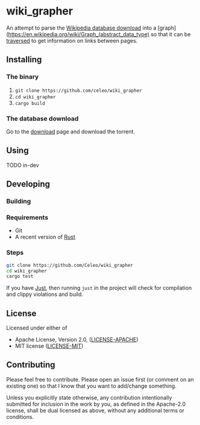# wiki_grapher

An attempt to parse the [Wikipedia database download](https://en.wikipedia.org/wiki/Wikipedia:Database_download) into a [graph](https://en.wikipedia.org/wiki/Graph_(abstract_data_type) so that it can be [traversed](https://en.wikipedia.org/wiki/Graph_traversal) to get information on links between pages.

## Installing

### The binary

1. `git clone https://github.com/celeo/wiki_grapher`
1. `cd wiki_grapher`
1. `cargo build`

### The database download

Go to the [download](https://en.wikipedia.org/wiki/Wikipedia:Database_download) page and download the torrent.

## Using

TODO in-dev

## Developing

### Building

### Requirements

* Git
* A recent version of [Rust](https://www.rust-lang.org/tools/install)

### Steps

```sh
git clone https://github.com/Celeo/wiki_grapher
cd wiki_grapher
cargo test
```

If you have [Just](https://github.com/casey/just), then running `just` in the project will check for compilation and clippy violations and build.

## License

Licensed under either of

* Apache License, Version 2.0, ([LICENSE-APACHE](LICENSE-APACHE))
* MIT license ([LICENSE-MIT](LICENSE-MIT))

## Contributing

Please feel free to contribute. Please open an issue first (or comment on an existing one) so that I know that you want to add/change something.

Unless you explicitly state otherwise, any contribution intentionally submitted for inclusion in the work by you, as defined in the Apache-2.0 license,
shall be dual licensed as above, without any additional terms or conditions.
